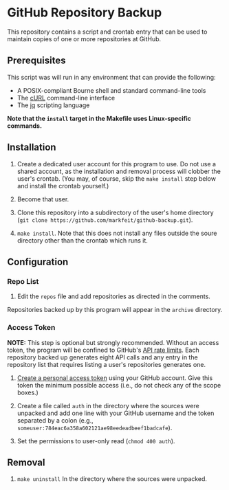 # GitHub Repository Backup

This repository contains a script and crontab entry that can be used
to maintain copies of one or more repositories at GitHub.


## Prerequisites

This script was will run in any environment that can provide the following:

 * A POSIX-compliant Bourne shell and standard command-line tools
 * The [cURL](https://curl.haxx.se) command-line interface
 * The [jq](https://stedolan.github.io/jq) scripting language

**Note that the `install` target in the Makefile uses Linux-specific commands.**


## Installation

1. Create a dedicated user account for this program to use.  Do not use a
shared account, as the installation and removal process will clobber
the user's crontab. (You may, of course, skip the `make install` step
below and install the crontab yourself.)

1. Become that user.

1. Clone this repository into a subdirectory of the user's home directory (`git clone https://github.com/markfeit/github-backup.git`).

1. `make install`.  Note that this does not install any files outside the
soure directory other than the crontab which runs it.


## Configuration

### Repo List

1. Edit the `repos` file and add repositories as directed in the
comments.

Repositories backed up by this program will appear in the `archive` directory.


### Access Token

**NOTE:** This step is optional but strongly recommended.  Without an
access token, the program will be confined to GitHub's [API rate
limits](https://developer.github.com/v3/#rate-limiting).  Each
repository backed up generates eight API calls and any entry in the
repository list that requires listing a user's repositories generates one.

1. [Create a personal access token](https://github.com/settings/tokens)
using your GitHub account.  Give this token the minimum possible
access (i.e., do not check any of the scope boxes.)

1. Create a file called `auth` in the directory where the sources were
unpacked and add one line with your GitHub username and the token
separated by a colon (e.g.,
`someuser:784eac6a358a602121ae98eedeadbeef1badcafe`).

1. Set the permissions to user-only read (`chmod 400 auth`).


## Removal

1. `make uninstall` In the directory where the sources were unpacked.
